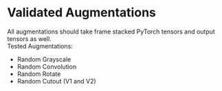 # Validated Augmentations
All augmentations should take frame stacked PyTorch tensors and output tensors as well.  
Tested Augmentations:
- Random Grayscale
- Random Convolution
- Random Rotate
- Random Cutout (V1 and V2)
